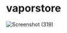 # vaporstore

![Screenshot (319)](https://user-images.githubusercontent.com/54059328/221068292-432b367d-7305-4c48-a3ee-bd84dc09ac1e.png)

